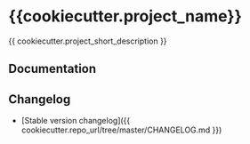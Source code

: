 # {{cookiecutter.project_name}}

{{ cookiecutter.project_short_description }}

## Documentation

## Changelog
 * [Stable version changelog]({{ cookiecutter.repo_url/tree/master/CHANGELOG.md }})
